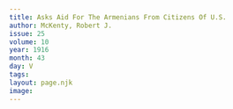 ```yaml
---
title: Asks Aid For The Armenians From Citizens Of U.S.
author: McKenty, Robert J.
issue: 25
volume: 10
year: 1916
month: 43
day: V
tags:
layout: page.njk
image:
---
```





